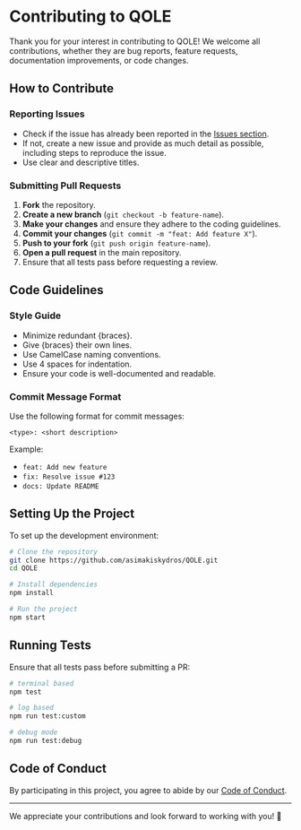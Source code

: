 # Contributing to QOLE

Thank you for your interest in contributing to QOLE! We welcome all contributions, whether they are bug reports, feature requests, documentation improvements, or code changes.

## How to Contribute

### Reporting Issues
- Check if the issue has already been reported in the [Issues section](https://github.com/asimakiskydros/QOLE/issues).
- If not, create a new issue and provide as much detail as possible, including steps to reproduce the issue.
- Use clear and descriptive titles.

### Submitting Pull Requests
1. **Fork** the repository.
2. **Create a new branch** (`git checkout -b feature-name`).
3. **Make your changes** and ensure they adhere to the coding guidelines.
4. **Commit your changes** (`git commit -m "feat: Add feature X"`).
5. **Push to your fork** (`git push origin feature-name`).
6. **Open a pull request** in the main repository.
7. Ensure that all tests pass before requesting a review.

## Code Guidelines

### Style Guide
- Minimize redundant {braces}.
- Give {braces} their own lines.
- Use CamelCase naming conventions.
- Use 4 spaces for indentation.
- Ensure your code is well-documented and readable.

### Commit Message Format
Use the following format for commit messages:
```
<type>: <short description>
```
Example:
- `feat: Add new feature`
- `fix: Resolve issue #123`
- `docs: Update README`

## Setting Up the Project

To set up the development environment:
```sh
# Clone the repository
git clone https://github.com/asimakiskydros/QOLE.git
cd QOLE

# Install dependencies
npm install

# Run the project
npm start
```

## Running Tests
Ensure that all tests pass before submitting a PR:
```sh
# terminal based
npm test

# log based
npm run test:custom

# debug mode
npm run test:debug
```

## Code of Conduct
By participating in this project, you agree to abide by our [Code of Conduct](CODE_OF_CONDUCT.md).

---

We appreciate your contributions and look forward to working with you! 🎉

